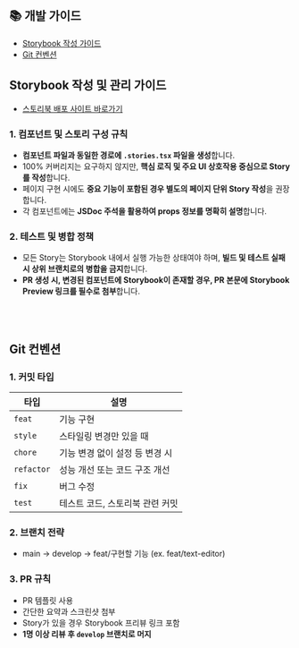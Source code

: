 ## 📚 개발 가이드

- [Storybook 작성 가이드](#Storybook-작성-및-관리-가이드)
- [Git 컨벤션](#Git-컨벤션)

## Storybook 작성 및 관리 가이드
- [스토리북 배포 사이트 바로가기](https://ormee-storybook.vercel.app/?path=/docs/configure-your-project--docs)

### 1. 컴포넌트 및 스토리 구성 규칙

- **컴포넌트 파일과 동일한 경로에 `.stories.tsx` 파일을 생성**합니다.
- 100% 커버리지는 요구하지 않지만, **핵심 로직 및 주요 UI 상호작용 중심으로 Story를 작성**합니다.
- 페이지 구현 시에도 **중요 기능이 포함된 경우 별도의 페이지 단위 Story 작성**을 권장합니다.
- 각 컴포넌트에는 **JSDoc 주석을 활용하여 props 정보를 명확히 설명**합니다.

### 2. 테스트 및 병합 정책

- 모든 Story는 Storybook 내에서 실행 가능한 상태여야 하며, **빌드 및 테스트 실패 시 상위 브랜치로의 병합을 금지**합니다.
- **PR 생성 시, 변경된 컴포넌트에 Storybook이 존재할 경우, PR 본문에 Storybook Preview 링크를 필수로 첨부**합니다.

<br/>
<br/>

## Git 컨벤션

### 1. 커밋 타입

| 타입       | 설명                                   |
|------------|----------------------------------------|
| `feat`     | 기능 구현                              |
| `style`    | 스타일링 변경만 있을 때                |
| `chore`    | 기능 변경 없이 설정 등 변경 시         |
| `refactor` | 성능 개선 또는 코드 구조 개선           |
| `fix`      | 버그 수정                              |
| `test`     | 테스트 코드, 스토리북 관련 커밋         |


### 2. 브랜치 전략
- main → develop → feat/구현할 기능 (ex. feat/text-editor)

### 3. PR 규칙

- PR 템플릿 사용
- 간단한 요약과 스크린샷 첨부  
- Story가 있을 경우 Storybook 프리뷰 링크 포함  
- **1명 이상 리뷰 후 `develop` 브랜치로 머지**

